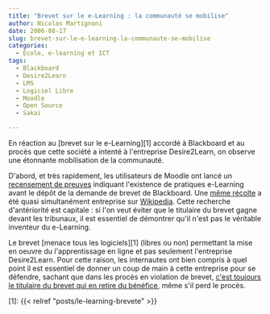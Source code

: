 ```yaml
---
title: "Brevet sur le e-Learning : la communauté se mobilise"
author: Nicolas Martignoni
date: 2006-08-17
slug: brevet-sur-le-e-learning-la-communaute-se-mobilise
categories:
  - École, e-learning et ICT
tags:
  - Blackboard
  - Desire2Learn
  - LMS
  - Logiciel Libre
  - Moodle
  - Open Source
  - Sakai

---
```

En réaction au [brevet sur le e-Learning][1] accordé à Blackboard et au procès que cette société a intenté à l'entreprise Desire2Learn, on observe une étonnante mobilisation de la communauté.

D'abord, et très rapidement, les utilisateurs de Moodle ont lancé un [recensement de preuves](http://docs.moodle.org/en/Online_Learning_History) indiquant l'existence de pratiques e-Learning avant le dépôt de la demande de brevet de Blackboard. Une [même récolte](http://en.wikipedia.org/wiki/History_of_virtual_learning_environments) a été quasi simultanément entreprise sur [Wikipedia](http://wikipedia.org/). Cette recherche d'antériorité est capitale : si l'on veut éviter que le titulaire du brevet gagne devant les tribunaux, il est essentiel de démontrer qu'il n'est pas le véritable inventeur du e-Learning.

Le brevet [menace tous les logiciels][1] (libres ou non) permettant la mise en oeuvre du l'apprentissage en ligne et pas seulement l'entreprise Desire2Learn. Pour cette raison, les internautes ont bien compris à quel point il est essentiel de donner un coup de main à cette entreprise pour se défendre, sachant que dans les procès en violation de brevet, [c'est toujours le titulaire du brevet qui en retire du bénéfice](http://mfeldstein.com/index.php/weblog/permalink/why_desire2learn_ceo_john_baker_is_our_hero/), même s'il perd le procès.

 [1]: {{< relref "posts/le-learning-brevete" >}}

<!--more-->
